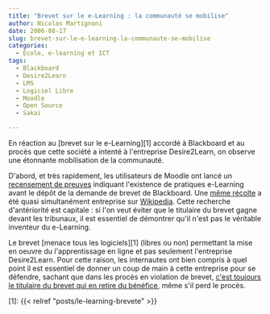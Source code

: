 ```yaml
---
title: "Brevet sur le e-Learning : la communauté se mobilise"
author: Nicolas Martignoni
date: 2006-08-17
slug: brevet-sur-le-e-learning-la-communaute-se-mobilise
categories:
  - École, e-learning et ICT
tags:
  - Blackboard
  - Desire2Learn
  - LMS
  - Logiciel Libre
  - Moodle
  - Open Source
  - Sakai

---
```

En réaction au [brevet sur le e-Learning][1] accordé à Blackboard et au procès que cette société a intenté à l'entreprise Desire2Learn, on observe une étonnante mobilisation de la communauté.

D'abord, et très rapidement, les utilisateurs de Moodle ont lancé un [recensement de preuves](http://docs.moodle.org/en/Online_Learning_History) indiquant l'existence de pratiques e-Learning avant le dépôt de la demande de brevet de Blackboard. Une [même récolte](http://en.wikipedia.org/wiki/History_of_virtual_learning_environments) a été quasi simultanément entreprise sur [Wikipedia](http://wikipedia.org/). Cette recherche d'antériorité est capitale : si l'on veut éviter que le titulaire du brevet gagne devant les tribunaux, il est essentiel de démontrer qu'il n'est pas le véritable inventeur du e-Learning.

Le brevet [menace tous les logiciels][1] (libres ou non) permettant la mise en oeuvre du l'apprentissage en ligne et pas seulement l'entreprise Desire2Learn. Pour cette raison, les internautes ont bien compris à quel point il est essentiel de donner un coup de main à cette entreprise pour se défendre, sachant que dans les procès en violation de brevet, [c'est toujours le titulaire du brevet qui en retire du bénéfice](http://mfeldstein.com/index.php/weblog/permalink/why_desire2learn_ceo_john_baker_is_our_hero/), même s'il perd le procès.

 [1]: {{< relref "posts/le-learning-brevete" >}}

<!--more-->
